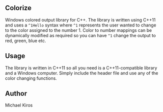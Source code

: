 ## Colorize

Windows colored output library for C++. The library is written using C++11 and uses
a `^1Hello` syntax where `^1` represents the user wanted to change to the color
assigned to the number 1. Color to number mappings can be dynamically modified
as required so you can have `^1` change the output to red, green, blue etc.

## Usage
The library is written in C++11 so all you need is a C++11-compatible library and
a Windows computer. Simply include the header file and use any of the color
changing functions.

## Author
Michael Kiros
